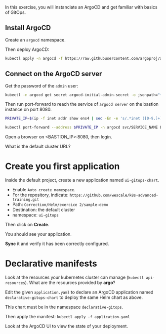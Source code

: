 In this exercise, you will instanciate an ArgoCD and get familiar with basics of GitOps.

## Install ArgoCD

Create an `argocd` namespace.

Then deploy ArgoCD:

```sh
kubectl apply -n argocd -f https://raw.githubusercontent.com/argoproj/argo-cd/stable/manifests/install.yaml
```

## Connect on the ArgoCD server

Get the password of the `admin` user:

```sh
kubectl -n argocd get secret argocd-initial-admin-secret -o jsonpath="{.data.password}" | base64 -d; echo
```

Then run port-forward to reach the service of `argocd server` on the bastion instance on  port 8080.

```sh
PRIVATE_IP=$(ip -f inet addr show ens4 | sed -En -e 's/.*inet ([0-9.]+).*/\1/p')

kubectl port-forward --address $PRIVATE_IP -n argocd svc/SERVICE_NAME LOCALPORT:SERVICE_PORT
```

Open a browser on <BASTION_IP>:8080, then login.

What is the default cluster URL?

# Create you first application

Inside the default project, create a new application named `ui-gitops-chart`.

* Enable `Auto create namespace`.
* For the repository, indicate: `https://github.com/wescale/k8s-advanced-training.git`
* Path: `Correction/Helm/exercice 2/sample-demo`
* Destination: the default cluster
* namespace: `ui-gitops`

Then click on **Create**.

You should see your application.

**Sync** it and verify it has been correctly configured.

# Declarative manifests

Look at the resources your kubernetes cluster can manage (`kubectl api-resources`).
What are the resources provided by **argo**?

Edit the given `application.yaml` to declare an ArgoCD application named `declarative-gitops-chart` to deploy the same Helm chart as above.

This chart must be in the namespace `declarative-gitops`.

Then apply the manifest: `kubectl apply -f application.yaml`

Look at the ArgoCD UI to view the state of your deployment.
